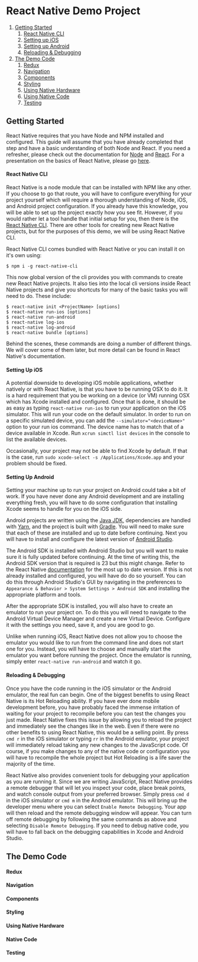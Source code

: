 # React Native Demo Project


  1. [Getting Started](#getting-started)
      1. [React Native CLI](#react-native-cli)
      2. [Setting up iOS](#setting-up-ios)
      3. [Setting up Android](#setting-up-android)
      4. [Reloading & Debugging](#reload-debugging)
  2. [The Demo Code](#the-code)
      1. [Redux](#redux)
      2. [Navigation](#navigation)
      3. [Components](#components)
      4. [Styling](#styling)
      5. [Using Native Hardware](#native-hardware)
      6. [Using Native Code](#native-code)
      7. [Testing](#testing)


## <a id="getting-started"></a>Getting Started

React Native requires that you have Node and NPM installed and configured. This guide will assume that you have already completed that step and have a basic understanding of both Node and React. If you need a refresher, please check out the documentation for [Node](https://nodejs.org/en/) and [React](https://reactjs.org/). For a presentation on the basics of React Native, please go [here](https://thegingertechie.com/reactNativeDemo).

#### <a id="react-native-cli"></a>React Native CLI

React Native is a node module that can be installed with NPM like any other. If you choose to go that route, you will have to configure everything for your project yourself which will require a thorough understanding of Node, iOS, and Android project configuration. If you already have this knowledge, you will be able to set up the project exactly how you see fit. However, if you would rather let a tool handle that initial setup for you, then there is the [React Native CLI](https://www.npmjs.com/package/react-native-cli). There are other tools for creating new React Native projects, but for the purposes of this demo, we will be using React Native CLI.

React Native CLI comes bundled with React Native or you can install it on it's own using:

    $ npm i -g react-native-cli

This now global version of the cli provides you with commands to create new React Native projects. It also ties into the local cli versions inside React Native projects and give you shortcuts for many of the basic tasks you will need to do. These include:

    $ react-native init <ProjectName> [options]
    $ react-native run-ios [options]
    $ react-native run-android
    $ react-native log-ios
    $ react-native log-android
    $ react-native bundle [options]

Behind the scenes, these commands are doing a number of different things. We will cover some of them later, but more detail can be found in React Native's documentation.


#### <a id="setting-up-ios"></a>Setting Up iOS

A potential downside to developing iOS mobile applications, whether natively or with React Native, is that you have to be running OSX to do it. It is a hard requirement that you be working on a device (or VM) running OSX which has Xcode installed and configured. Once that is done, it should be as easy as typing `react-native run-ios` to run your application on the iOS simulator. This will run your code on the default simulator. In order to run on a specific simulated device, you can add the `--simulator="<deviceName>"` option to your run ios command. The device name has to match that of a device available in Xcode. Run `xcrun simctl list devices` in the console to list the available devices.

Occasionally, your project may not be able to find Xcode by default. If that is the case, run `sudo xcode-select -s /Applications/Xcode.app` and your problem should be fixed.

#### <a id="setting-up-android"></a>Setting Up Android

Setting your machine up to run your project on Android could take a bit of work. If you have never done any Android development and are installing everything fresh, you will have to do some configuration that installing Xcode seems to handle for you on the iOS side.

Android projects are written using the [Java JDK](https://java.com/en/), dependencies are handled with [Yarn](https://yarnpkg.com/en/), and the project is built with [Gradle](https://gradle.org/). You will need to make sure that each of these are installed and up to date before continuing. Next you will have to install and configure the latest version of [Android Studio](https://developer.android.com/studio/index.html).

The Android SDK is installed with Android Studio but you will want to make sure it is fully updated before continuing. At the time of writing this, the Android SDK version that is required is 23 but this might change. Refer to the React Native [documentation](https://facebook.github.io/react-native/docs/android-building-from-source.html) for the most up to date version. If this is not already installed and configured, you will have do do so yourself. You can do this through Android Studio's GUI by navigating in the preferences to `Appearance & Behavior > System Settings > Android SDK` and installing the appropriate platform and tools.

After the appropriate SDK is installed, you will also have to create an emulator to run your project on. To do this you will need to navigate to the Android Virtual Device Manager and create a new Virtual Device. Configure it with the settings you need, save it, and you are good to go.

Unlike when running iOS, React Native does not allow you to choose the emulator you would like to run from the command line and does not start one for you. Instead, you will have to choose and manually start the emulator you want before running the project. Once the emulator is running, simply enter `react-native run-android` and watch it go.

#### <a id="reload-debugging"></a>Reloading & Debugging

Once you have the code running in the iOS simulator or the Android emulator, the real fun can begin. One of the biggest benefits to using React Native is its Hot Reloading ability. If you have ever done mobile development before, you have probably faced the immense irritation of waiting for your project to recompile before you can test the changes you just made. React Native fixes this issue by allowing you to reload the project and immediately see the changes like in the web. Even if there were no other benefits to using React Native, this would be a selling point. By press `cmd r` in the iOS simulator or typing `rr` in the Android emulator, your project will immediately reload taking any new changes to the JavaScript code. Of course, if you make changes to any of the native code or configuration you will have to recompile the whole project but Hot Reloading is a life saver the majority of the time.

React Native also provides convenient tools for debugging your application as you are running it. Since we are writing JavaScript, React Native provides a remote debugger that will let you inspect your code, place break points, and watch console output from your preferred browser. Simply press `cmd d` in the iOS simulator or `cmd m` in the Android emulator. This will bring up the developer menu where you can select `Enable Remote Debugging`. Your app will then reload and the remote debugging window will appear. You can turn off remote debugging by following the same commands as above and selecting `Disable Remote Debugging`. If you need to debug native code, you will have to fall back on the debugging capabilities in Xcode and Android Studio.

## <a id="the-code"></a>The Demo Code

#### <a id="redux"></a>Redux
#### <a id="navigation"></a>Navigation
#### <a id="components"></a>Components
#### <a id="styling"></a>Styling
#### <a id="native-hardware"></a>Using Native Hardware
#### <a id="native-code"></a>Native Code
#### <a id="testing"></a>Testing
